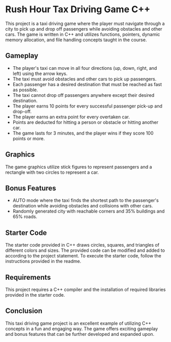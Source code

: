 
# Rush Hour Tax Driving Game C++

This project is a taxi driving game where the player must navigate through a city to pick up and drop off passengers while avoiding obstacles and other cars. The game is written in C++ and utilizes functions, pointers, dynamic memory allocation, and file handling concepts taught in the course.

## Gameplay

-   The player's taxi can move in all four directions (up, down, right, and left) using the arrow keys.
-   The taxi must avoid obstacles and other cars to pick up passengers.
-   Each passenger has a desired destination that must be reached as fast as possible.
-   The taxi cannot drop off passengers anywhere except their desired destination.
-   The player earns 10 points for every successful passenger pick-up and drop-off.
-   The player earns an extra point for every overtaken car.
-   Points are deducted for hitting a person or obstacle or hitting another car.
-   The game lasts for 3 minutes, and the player wins if they score 100 points or more.

## Graphics

The game graphics utilize stick figures to represent passengers and a rectangle with two circles to represent a car.

## Bonus Features

-   AUTO mode where the taxi finds the shortest path to the passenger's destination while avoiding obstacles and collisions with other cars.
-   Randomly generated city with reachable corners and 35% buildings and 65% roads.

## Starter Code

The starter code provided in C++ draws circles, squares, and triangles of different colors and sizes. The provided code can be modified and added to according to the project statement. To execute the starter code, follow the instructions provided in the readme.

## Requirements

This project requires a C++ compiler and the installation of required libraries provided in the starter code.

## Conclusion

This taxi driving game project is an excellent example of utilizing C++ concepts in a fun and engaging way. The game offers exciting gameplay and bonus features that can be further developed and expanded upon.
